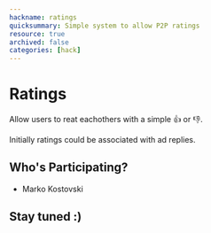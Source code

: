 ```yaml
---
hackname: ratings
quicksummary: Simple system to allow P2P ratings
resource: true
archived: false
categories: [hack]
---
```


# Ratings

Allow users to reat eachothers with a simple :+1: or :-1:.

Initially ratings could be associated with ad replies.

## Who's Participating?

- Marko Kostovski

## Stay tuned :)

